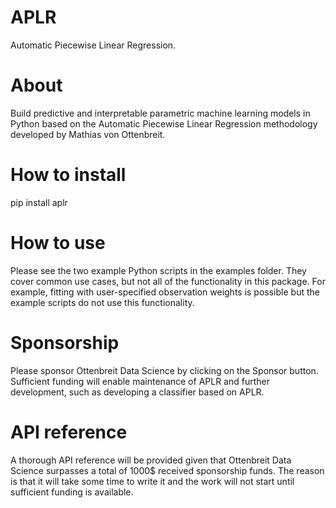 # APLR
Automatic Piecewise Linear Regression.

# About
Build predictive and interpretable parametric machine learning models in Python based on the Automatic Piecewise Linear Regression methodology developed by Mathias von Ottenbreit.

# How to install
pip install aplr

# How to use
Please see the two example Python scripts in the examples folder. They cover common use cases, but not all of the functionality in this package. For example, fitting with user-specified observation weights is possible but the example scripts do not use this functionality.

# Sponsorship
Please sponsor Ottenbreit Data Science by clicking on the Sponsor button. Sufficient funding will enable maintenance of APLR and further development, such as developing a classifier based on APLR.

# API reference
A thorough API reference will be provided given that Ottenbreit Data Science surpasses a total of 1000$ received sponsorship funds. The reason is that it will take some time to write it and the work will not start until sufficient funding is available.